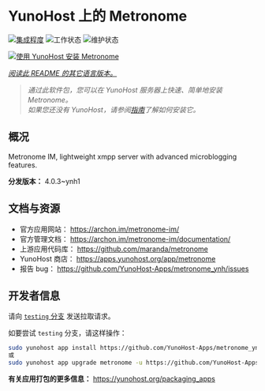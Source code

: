 <!--
注意：此 README 由 <https://github.com/YunoHost/apps/tree/master/tools/readme_generator> 自动生成
请勿手动编辑。
-->

# YunoHost 上的 Metronome

[![集成程度](https://dash.yunohost.org/integration/metronome.svg)](https://dash.yunohost.org/appci/app/metronome) ![工作状态](https://ci-apps.yunohost.org/ci/badges/metronome.status.svg) ![维护状态](https://ci-apps.yunohost.org/ci/badges/metronome.maintain.svg)

[![使用 YunoHost 安装 Metronome](https://install-app.yunohost.org/install-with-yunohost.svg)](https://install-app.yunohost.org/?app=metronome)

*[阅读此 README 的其它语言版本。](./ALL_README.md)*

> *通过此软件包，您可以在 YunoHost 服务器上快速、简单地安装 Metronome。*  
> *如果您还没有 YunoHost，请参阅[指南](https://yunohost.org/install)了解如何安装它。*

## 概况

Metronome IM, lightweight xmpp server with advanced microblogging features.


**分发版本：** 4.0.3~ynh1
## 文档与资源

- 官方应用网站： <https://archon.im/metronome-im/>
- 官方管理文档： <https://archon.im/metronome-im/documentation/>
- 上游应用代码库： <https://github.com/maranda/metronome>
- YunoHost 商店： <https://apps.yunohost.org/app/metronome>
- 报告 bug： <https://github.com/YunoHost-Apps/metronome_ynh/issues>

## 开发者信息

请向 [`testing` 分支](https://github.com/YunoHost-Apps/metronome_ynh/tree/testing) 发送拉取请求。

如要尝试 `testing` 分支，请这样操作：

```bash
sudo yunohost app install https://github.com/YunoHost-Apps/metronome_ynh/tree/testing --debug
或
sudo yunohost app upgrade metronome -u https://github.com/YunoHost-Apps/metronome_ynh/tree/testing --debug
```

**有关应用打包的更多信息：** <https://yunohost.org/packaging_apps>
